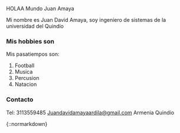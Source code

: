 HOLAA Mundo Juan Amaya

Mi nombre es Juan David Amaya, soy ingeniero de sistemas de la universidad del Quindío

### Mis hobbies son

Mis pasatiempos son:


1. Football
2. Musica
3. Percusion 
4. Natacion



### Contacto

Tel: 3113559485
Juandavidamayaardila@gmail.com
Armenia Quindío

{::normarkdown}

<html>
  <head>
    <!--Load the AJAX API-->
    <script type="text/javascript" src="https://www.gstatic.com/charts/loader.js"></script>
    <script type="text/javascript">

      // Load the Visualization API and the corechart package.
      google.charts.load('current', {'packages':['corechart']});

      // Set a callback to run when the Google Visualization API is loaded.
      google.charts.setOnLoadCallback(drawChart);

      // Callback that creates and populates a data table,
      // instantiates the pie chart, passes in the data and
      // draws it.
      function drawChart() {

        // Create the data table.
        var data = new google.visualization.DataTable();
        data.addColumn('string', 'Topping');
        data.addColumn('number', 'Slices');
        data.addRows([
          ['IE6', 30],
          ['IE7', 25],
          ['IE8', 45],
       
        ]);

        // Set chart options
        var options = {'title':'How Much Pizza I Ate Last Night',
                       'width':400,
                       'height':300};

        // Instantiate and draw our chart, passing in some options.
        var chart = new google.visualization.PieChart(document.getElementById('chart_div'));
        chart.draw(data, options);
      }
    </script>
  </head>

  <body>
    <!--Div that will hold the pie chart-->
    <div id="chart_div"></div>
  <input type="button" value="Default values" onclick="drawChart()"/>
  <input type="button" value="New Values" onclick="changeValues()"/>
  </body>
</html>

{:/}
